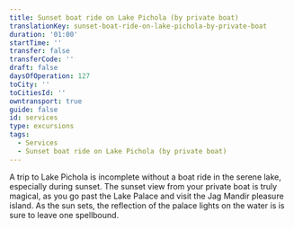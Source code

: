 ```yaml
---
title: Sunset boat ride on Lake Pichola (by private boat)
translationKey: sunset-boat-ride-on-lake-pichola-by-private-boat
duration: '01:00'
startTime: ''
transfer: false
transferCode: ''
draft: false
daysOfOperation: 127
toCity: ''
toCitiesId: ''
owntransport: true
guide: false
id: services
type: excursions
tags:
  - Services
  - Sunset boat ride on Lake Pichola (by private boat)
---
```

A trip to Lake Pichola is incomplete without a boat ride in the serene lake, especially during sunset. The sunset view from your private boat is truly magical, as you go past the Lake Palace and visit the Jag Mandir pleasure island. As the sun sets, the reflection of the palace lights on the water is is sure to leave one spellbound.